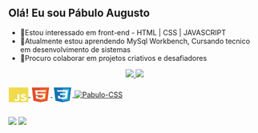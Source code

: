 ## Olá! Eu sou Pábulo Augusto
- 👀Estou interessado em front-end - HTML | CSS | JAVASCRIPT 
- 🌱Atualmente estou aprendendo MySql Workbench, Cursando tecnico em desenvolvimento de sistemas
- 💞️Procuro colaborar em projetos criativos e desafiadores
 
<div align="center">
  <a href="https://github.com/Pabuloo">
  <img height="180em" src="https://github-readme-stats.vercel.app/api?username=Pabuloo&show_icons=true&theme=ocean_dark&include_all_commits=true&count_private=true"/>
  <img height="180em" src="https://github-readme-stats.vercel.app/api/top-langs/?username=Pabuloo&layout=compact&langs_count=7&theme=ocean_dark"/>
</div>
  
<div style="display: inline_block"><br>
  <img align="center" alt="Pabulo-Js" height="30" width="40" src="https://raw.githubusercontent.com/devicons/devicon/master/icons/javascript/javascript-plain.svg">
  <img align="center" alt="Pabulo-HTML" height="30" width="40" src="https://raw.githubusercontent.com/devicons/devicon/master/icons/html5/html5-original.svg">
  <img align="center" alt="Pabulo-CSS" height="30" width="40" src="https://raw.githubusercontent.com/devicons/devicon/master/icons/css3/css3-original.svg">
  <img align="center" alt="Pabulo-CSS" height="30" width="40" src="https://cdn.jsdelivr.net/gh/devicons/devicon/icons/mysql/mysql-original.svg">   
</div>
  
  ##
  
<div>
<a href = "mailto:pabuloaugustodev@gmail.com" target="_blank"><img src="https://img.shields.io/badge/Gmail-563D7C?style=for-the-badge&logo=gmail&logoColor=white"></a> 
<a href="https://www.linkedin.com/in/pabuloaugustodev/" target="_blank"><img src="https://img.shields.io/badge/-LinkedIn-563D7C?style=for-the-badge&logo=linkedin&logoColor=white" target="_blank"></a>  

</div>  
